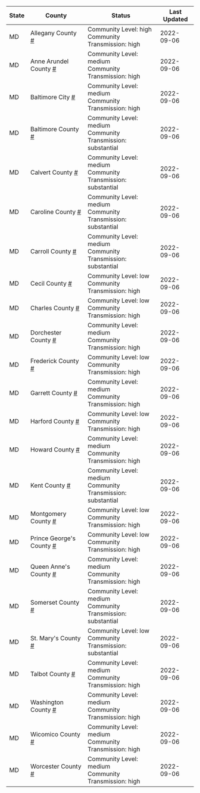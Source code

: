 State | County | Status | Last Updated
--- | --- | --- | --- 
MD | Allegany County <a href="#allegany_county">#</a> | <a name="allegany_county"></a>Community Level: high<br/>Community Transmission: high | 2022-09-06
MD | Anne Arundel County <a href="#anne_arundel_county">#</a> | <a name="anne_arundel_county"></a>Community Level: medium<br/>Community Transmission: high | 2022-09-06
MD | Baltimore City <a href="#baltimore_city">#</a> | <a name="baltimore_city"></a>Community Level: medium<br/>Community Transmission: high | 2022-09-06
MD | Baltimore County <a href="#baltimore_county">#</a> | <a name="baltimore_county"></a>Community Level: medium<br/>Community Transmission: substantial | 2022-09-06
MD | Calvert County <a href="#calvert_county">#</a> | <a name="calvert_county"></a>Community Level: medium<br/>Community Transmission: substantial | 2022-09-06
MD | Caroline County <a href="#caroline_county">#</a> | <a name="caroline_county"></a>Community Level: medium<br/>Community Transmission: substantial | 2022-09-06
MD | Carroll County <a href="#carroll_county">#</a> | <a name="carroll_county"></a>Community Level: medium<br/>Community Transmission: substantial | 2022-09-06
MD | Cecil County <a href="#cecil_county">#</a> | <a name="cecil_county"></a>Community Level: low<br/>Community Transmission: high | 2022-09-06
MD | Charles County <a href="#charles_county">#</a> | <a name="charles_county"></a>Community Level: low<br/>Community Transmission: high | 2022-09-06
MD | Dorchester County <a href="#dorchester_county">#</a> | <a name="dorchester_county"></a>Community Level: medium<br/>Community Transmission: high | 2022-09-06
MD | Frederick County <a href="#frederick_county">#</a> | <a name="frederick_county"></a>Community Level: low<br/>Community Transmission: high | 2022-09-06
MD | Garrett County <a href="#garrett_county">#</a> | <a name="garrett_county"></a>Community Level: medium<br/>Community Transmission: high | 2022-09-06
MD | Harford County <a href="#harford_county">#</a> | <a name="harford_county"></a>Community Level: low<br/>Community Transmission: high | 2022-09-06
MD | Howard County <a href="#howard_county">#</a> | <a name="howard_county"></a>Community Level: medium<br/>Community Transmission: high | 2022-09-06
MD | Kent County <a href="#kent_county">#</a> | <a name="kent_county"></a>Community Level: medium<br/>Community Transmission: substantial | 2022-09-06
MD | Montgomery County <a href="#montgomery_county">#</a> | <a name="montgomery_county"></a>Community Level: low<br/>Community Transmission: high | 2022-09-06
MD | Prince George's County <a href="#prince_george's_county">#</a> | <a name="prince_george's_county"></a>Community Level: low<br/>Community Transmission: high | 2022-09-06
MD | Queen Anne's County <a href="#queen_anne's_county">#</a> | <a name="queen_anne's_county"></a>Community Level: medium<br/>Community Transmission: high | 2022-09-06
MD | Somerset County <a href="#somerset_county">#</a> | <a name="somerset_county"></a>Community Level: medium<br/>Community Transmission: substantial | 2022-09-06
MD | St. Mary's County <a href="#st._mary's_county">#</a> | <a name="st._mary's_county"></a>Community Level: low<br/>Community Transmission: substantial | 2022-09-06
MD | Talbot County <a href="#talbot_county">#</a> | <a name="talbot_county"></a>Community Level: medium<br/>Community Transmission: high | 2022-09-06
MD | Washington County <a href="#washington_county">#</a> | <a name="washington_county"></a>Community Level: medium<br/>Community Transmission: high | 2022-09-06
MD | Wicomico County <a href="#wicomico_county">#</a> | <a name="wicomico_county"></a>Community Level: medium<br/>Community Transmission: high | 2022-09-06
MD | Worcester County <a href="#worcester_county">#</a> | <a name="worcester_county"></a>Community Level: medium<br/>Community Transmission: high | 2022-09-06
